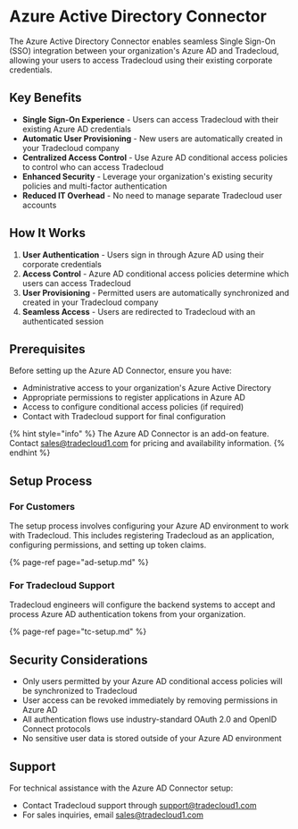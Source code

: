 # Azure Active Directory Connector

The Azure Active Directory Connector enables seamless Single Sign-On (SSO) integration between your organization's Azure AD and Tradecloud, allowing your users to access Tradecloud using their existing corporate credentials.

## Key Benefits

- **Single Sign-On Experience** - Users can access Tradecloud with their existing Azure AD credentials
- **Automatic User Provisioning** - New users are automatically created in your Tradecloud company
- **Centralized Access Control** - Use Azure AD conditional access policies to control who can access Tradecloud
- **Enhanced Security** - Leverage your organization's existing security policies and multi-factor authentication
- **Reduced IT Overhead** - No need to manage separate Tradecloud user accounts

## How It Works

1. **User Authentication** - Users sign in through Azure AD using their corporate credentials
2. **Access Control** - Azure AD conditional access policies determine which users can access Tradecloud
3. **User Provisioning** - Permitted users are automatically synchronized and created in your Tradecloud company
4. **Seamless Access** - Users are redirected to Tradecloud with an authenticated session

## Prerequisites

Before setting up the Azure AD Connector, ensure you have:

- Administrative access to your organization's Azure Active Directory
- Appropriate permissions to register applications in Azure AD
- Access to configure conditional access policies (if required)
- Contact with Tradecloud support for final configuration

{% hint style="info" %}
The Azure AD Connector is an add-on feature. Contact [sales@tradecloud1.com](mailto:sales@tradecloud1.com) for pricing and availability information.
{% endhint %}

## Setup Process

### For Customers

The setup process involves configuring your Azure AD environment to work with Tradecloud. This includes registering Tradecloud as an application, configuring permissions, and setting up token claims.

{% page-ref page="ad-setup.md" %}

### For Tradecloud Support

Tradecloud engineers will configure the backend systems to accept and process Azure AD authentication tokens from your organization.

{% page-ref page="tc-setup.md" %}

## Security Considerations

- Only users permitted by your Azure AD conditional access policies will be synchronized to Tradecloud
- User access can be revoked immediately by removing permissions in Azure AD
- All authentication flows use industry-standard OAuth 2.0 and OpenID Connect protocols
- No sensitive user data is stored outside of your Azure AD environment

## Support

For technical assistance with the Azure AD Connector setup:

- Contact Tradecloud support through [support@tradecloud1.com](mailto:support@tradecloud1.com)
- For sales inquiries, email [sales@tradecloud1.com](mailto:sales@tradecloud1.com)
